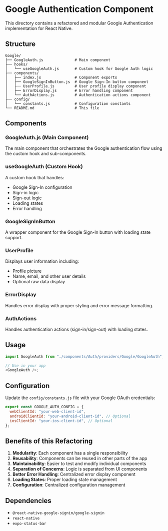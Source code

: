 # Google Authentication Component

This directory contains a refactored and modular Google Authentication implementation for React Native.

## Structure

```
Google/
├── GoogleAuth.js              # Main component
├── hooks/
│   └── useGoogleAuth.js       # Custom hook for Google Auth logic
├── components/
│   ├── index.js               # Component exports
│   ├── GoogleSignInButton.js  # Google Sign-In button component
│   ├── UserProfile.js         # User profile display component
│   ├── ErrorDisplay.js        # Error handling component
│   └── AuthActions.js         # Authentication actions component
├── config/
│   └── constants.js           # Configuration constants
└── README.md                  # This file
```

## Components

### GoogleAuth.js (Main Component)

The main component that orchestrates the Google authentication flow using the custom hook and sub-components.

### useGoogleAuth (Custom Hook)

A custom hook that handles:

- Google Sign-In configuration
- Sign-in logic
- Sign-out logic
- Loading states
- Error handling

### GoogleSignInButton

A wrapper component for the Google Sign-In button with loading state support.

### UserProfile

Displays user information including:

- Profile picture
- Name, email, and other user details
- Optional raw data display

### ErrorDisplay

Handles error display with proper styling and error message formatting.

### AuthActions

Handles authentication actions (sign-in/sign-out) with loading states.

## Usage

```javascript
import GoogleAuth from "./components/Auth/providers/Google/GoogleAuth";

// Use in your app
<GoogleAuth />;
```

## Configuration

Update the `config/constants.js` file with your Google OAuth credentials:

```javascript
export const GOOGLE_AUTH_CONFIG = {
  webClientId: "your-web-client-id",
  androidClientId: "your-android-client-id", // Optional
  iosClientId: "your-ios-client-id", // Optional
};
```

## Benefits of this Refactoring

1. **Modularity**: Each component has a single responsibility
2. **Reusability**: Components can be reused in other parts of the app
3. **Maintainability**: Easier to test and modify individual components
4. **Separation of Concerns**: Logic is separated from UI components
5. **Better Error Handling**: Centralized error display component
6. **Loading States**: Proper loading state management
7. **Configuration**: Centralized configuration management

## Dependencies

- `@react-native-google-signin/google-signin`
- `react-native`
- `expo-status-bar`
